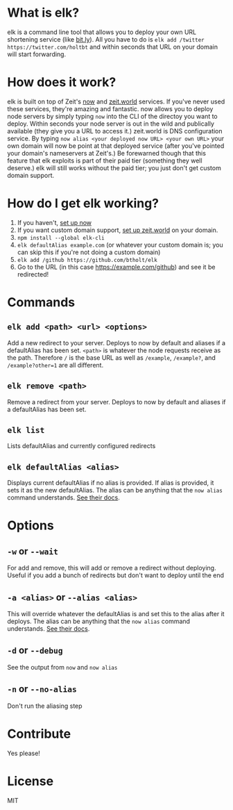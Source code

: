 # What is elk?

elk is a command line tool that allows you to deploy your own URL shortening service (like [bit.ly](https://bit.ly)). All you have to do is `elk add /twitter https://twitter.com/holtbt` and within seconds that URL on your domain will start forwarding.

# How does it work?

elk is built on top of Zeit's [now](https://zeit.co/now) and [zeit.world](https://zeit.world) services. If you've never used these services, they're amazing and fantastic. now allows you to deploy node servers by simply typing `now` into the CLI of the directoy you want to deploy. Within seconds your node server is out in the wild and publically available (they give you a URL to access it.) zeit.world is DNS configuration service. By typing `now alias <your deployed now URL> <your own URL>` your own domain will now be point at that deployed service (after you've pointed your domain's nameservers at Zeit's.) Be forewarned though that this feature that elk exploits is part of their paid tier (something they well deserve.) elk will still works without the paid tier; you just don't get custom domain support.

# How do I get elk working?

1. If you haven't, [set up now](https://zeit.co/now#get-started)
1. If you want custom domain support, [set up zeit.world](https://zeit.co/world) on your domain.
1. `npm install --global elk-cli`
1. `elk defaultAlias example.com` (or whatever your custom domain is; you can skip this if you're not doing a custom domain)
1. `elk add /github https://github.com/btholt/elk`
1. Go to the URL (in this case https://example.com/github) and see it be redirected!

# Commands

## `elk add <path> <url> <options>`

Add a new redirect to your server. Deploys to now by default and aliases if a defaultAlias has been set. `<path>` is whatever the node requests receive as the path. Therefore `/` is the base URL as well as `/example`, `/example?`, and `/example?other=1` are all different.

## `elk remove <path>`

Remove a redirect from your server. Deploys to now by default and aliases if a defaultAlias has been set.

## `elk list`

Lists defaultAlias and currently configured redirects

## `elk defaultAlias <alias>`

Displays current defaultAlias if no alias is provided. If alias is provided, it sets it as the new defaultAlias. The alias can be anything that the `now alias` command understands. [See their docs](https://zeit.co/world#2.-alias-your-deployments).

# Options

## `-w` or `--wait`

For add and remove, this will add or remove a redirect without deploying. Useful if you add a bunch of redirects but don't want to deploy until the end

## `-a <alias>` or `--alias <alias>`

This will override whatever the defaultAlias is and set this to the alias after it deploys. The alias can be anything that the `now alias` command understands. [See their docs](https://zeit.co/world#2.-alias-your-deployments).

## `-d` or `--debug`

See the output from `now` and `now alias`

## `-n` or `--no-alias`

Don't run the aliasing step

# Contribute

Yes please!

# License

MIT

